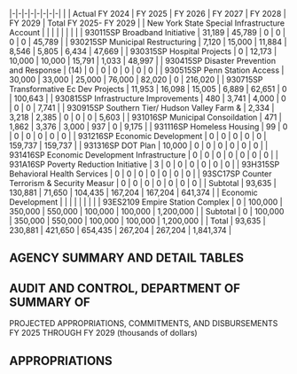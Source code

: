 |-|-|-|-|-|-|-|-|
| | Actual FY 2024 | FY 2025 | FY 2026 | FY 2027 | FY 2028 | FY 2029 | Total FY 2025- FY 2029 |
| New York State Special Infrastructure Account | | | | | | | |
| 930115SP Broadband Initiative | 31,189 | 45,789 | 0 | 0 | 0 | 0 | 45,789 |
| 930215SP Municipal Restructuring | 7,120 | 15,000 | 11,884 | 8,546 | 5,805 | 6,434 | 47,669 |
| 930315SP Hospital Projects | 0 | 12,173 | 10,000 | 10,000 | 15,791 | 1,033 | 48,997 |
| 930415SP Disaster Prevention and Response | (14) | 0 | 0 | 0 | 0 | 0 | 0 |
| 930515SP Penn Station Access | 30,000 | 33,000 | 25,000 | 76,000 | 82,020 | 0 | 216,020 |
| 930715SP Transformative Ec Dev Projects | 11,953 | 16,098 | 15,005 | 6,889 | 62,651 | 0 | 100,643 |
| 930815SP Infrastructure Improvements | 480 | 3,741 | 4,000 | 0 | 0 | 0 | 7,741 |
| 930915SP Southern Tier/ Hudson Valley Farm & | 2,334 | 3,218 | 2,385 | 0 | 0 | 0 | 5,603 |
| 931016SP Municipal Consoildation | 471 | 1,862 | 3,376 | 3,000 | 937 | 0 | 9,175 |
| 931116SP Homeless Housing | 99 | 0 | 0 | 0 | 0 | 0 | 0 |
| 931216SP Economic Development | 0 | 0 | 0 | 0 | 0 | 159,737 | 159,737 |
| 931316SP DOT Plan | 10,000 | 0 | 0 | 0 | 0 | 0 | 0 |
| 931416SP Economic Development Infrastructure | 0 | 0 | 0 | 0 | 0 | 0 | 0 |
| 931A16SP Poverty Reduction Initiative | 3 | 0 | 0 | 0 | 0 | 0 | 0 |
| 93H315SP Behavioral Health Services | 0 | 0 | 0 | 0 | 0 | 0 | 0 |
| 93SC17SP Counter Terrorism & Security Measur | 0 | 0 | 0 | 0 | 0 | 0 | 0 |
| Subtotal | 93,635 | 130,881 | 71,650 | 104,435 | 167,204 | 167,204 | 641,374 |
| Economic Development | | | | | | | |
| 93ES2109 Empire Station Complex | 0 | 100,000 | 350,000 | 550,000 | 100,000 | 100,000 | 1,200,000 |
| Subtotal | 0 | 100,000 | 350,000 | 550,000 | 100,000 | 100,000 | 1,200,000 |
| Total | 93,635 | 230,881 | 421,650 | 654,435 | 267,204 | 267,204 | 1,841,374 |

## **AGENCY SUMMARY AND DETAIL TABLES**

## **AUDIT AND CONTROL, DEPARTMENT OF SUMMARY OF**

PROJECTED APPROPRIATIONS, COMMITMENTS, AND DISBURSEMENTS FY 2025 THROUGH FY 2029 (thousands of dollars)

## **APPROPRIATIONS**